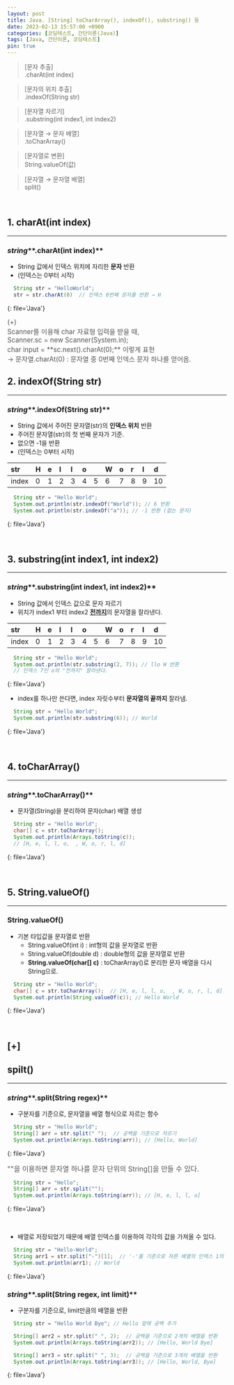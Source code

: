 ```yaml
---
layout: post
title: Java. [String] toCharArray(), indexOf(), substring() 등  
date: 2023-02-13 15:57:00 +0900
categories: [코딩테스트, 간단이론(Java)]
tags: [Java, 간단이론, 코딩테스트]
pin: true
---
```


> [문자 추출] 
\
> .charAt(int index)

> [문자의 위치 추출] 
\
> .indexOf(String str)

> [문자열 자르기] 
\
> .substring(int index1, int index2)

> [문자열 → 문자 배열] 
\
> .toCharArray()

> [문자열로 변환]
\
> String.valueOf(값)

> [문자열 → 문자열 배열] 
\
> split()

<br>

<!-- todo: *string*.charAt(int index) : 특정 위치 문자 리턴 -->
## 1. charAt(int index)
---
### *string***.charAt(int index)**
* String 값에서 인덱스 위치에 자리한 **문자** 반환
* (인덱스는 0부터 시작)

```java
  String str = "HelloWorld";
  str = str.charAt(0)  // 인덱스 0번째 문자를 반환 → H
```
{: file='Java'}

<span style='font-size: 0.95rem; color: #555;'>
(+)<br>
Scanner를 이용해 char 자료형 입력을 받을 때,<br>
Scanner.sc = new Scanner(System.in);<br>
char input = **sc.next().charAt(0);** 이렇게 표현<br>
→ 문자열.charAt(0) : 문자열 중 0번째 인덱스 문자 하나를 얻어옴.
</span> 

<br>

<!-- todo: indexOf(String str) : 문자열 내에서 문자열의 위치를 리턴 -->
## 2. indexOf(String str)
---
### *string***.indexOf(String str)**
* String 값에서 주어진 문자열(str)의 **인덱스 위치** 반환 
* 주어진 문자열(str)의 첫 번째 문자가 기준.
* 없으면 -1을 반환
* (인덱스는 0부터 시작)

|  str  | H | e | l | l | o |   | W | o | r | l | d |
|:------|:--|:--|:--|:--|:--|:--|:--|:--|:--|:--|:--|
| index | 0 | 1 | 2 | 3 | 4 | 5 | 6 | 7 | 8 | 9 | 10|

```java
  String str = "Hello World";
  System.out.println(str.indexOf("World")); // 6 반환
  System.out.println(str.indexOf("a")); // -1 반환 (없는 문자)
```
{: file='Java'}

<br>


<!-- todo: substring(int beginindex) : beginindex위치에서 끝까지 잘라낸 새로운 문자열을 리턴 -->
<!-- todo: substring(int beginindex, int endindex) -->
## 3. substring(int index1, int index2)
---
### *string***.substring(int index1, int index2)**
* String 값에서 인덱스 값으로 문자 자르기
* 위치가 index1 부터 index2 <u><b>전까지</b></u>의 문자열을 잘라낸다.

|  str  | H | e | l | l | o |   | W | o | r | l | d |
|:------|:--|:--|:--|:--|:--|:--|:--|:--|:--|:--|:--|
| index | 0 | 1 | 2 | 3 | 4 | 5 | 6 | 7 | 8 | 9 | 10|

```java
  String str = "Hello World";
  System.out.println(str.substring(2, 7)); // llo W 반환
  // 인덱스 7인 o의 "전까지" 잘라낸다.
```
{: file='Java'}

* index를 하나만 쓴다면, index 자릿수부터 **문자열의 끝까지** 잘라냄.

```java
  String str = "Hello World";
  System.out.println(str.substring(6)); // World
```
{: file='Java'}

<br>

<!-- todo: 문자열을 분리시켜서 문자 배열 생성 toCharArray()-->
## 4. toCharArray()
---
### *string***.toCharArray()**
* 문자열(String)을 분리하여 문자(char) 배열 생성
```java
  String str = "Hello World";
  char[] c = str.toCharArray();  
  System.out.println(Arrays.toString(c));
  // [H, e, l, l, o,  , W, o, r, l, d]
```
{: file='Java'}

<br>


<!-- todo: String.valueOf() : toCharArray()로 나눈 문자배열을 String화 시켜줌 -->
## 5. String.valueOf() 
---
### **String.valueOf()**
* 기본 타입값을 문자열로 반환
  * String.valueOf(int i) : int형의 값을 문자열로 반환
  * String.valueOf(double d) : double형의 값을 문자열로 반환
  * **String.valueOf(char[] c)** : toCharArray()로 분리한 문자 배열을 다시 String으로.

```java
  String str = "Hello World";
  char[] c = str.toCharArray();  // [H, e, l, l, o,  , W, o, r, l, d]
  System.out.println(String.valueOf(c)); // Hello World
```
{: file='Java'}

<br>

## [+]
## spilt()
---
### *string***.split(String regex)**
* 구분자를 기준으로, 문자열을 배열 형식으로 자르는 함수

```java
  String str = "Hello World";
  String[] arr = str.split(" ");  // 공백을 기준으로 자르기
  System.out.println(Arrays.toString(arr)); // [Hello, World]
```
{: file='Java'}


<span style='font-size: 1rem; color: #555;'>
""을 이용하면 문자열 하나를 문자 단위의 String[]을 만들 수 있다.
</span>

```java
  String str = "Hello";
  String[] arr = str.split(""); 
  System.out.println(Arrays.toString(arr)); // [H, e, l, l, o]
```
{: file='Java'}

<br>

* 배열로 저장되었기 때문에 배열 인덱스를 이용하여 각각의 값을 가져올 수 있다.

```java
  String str = "Hello-World";
  String arr1 = str.split("-")[1];  // '-'를 기준으로 자른 배열의 인덱스 1의 값
  System.out.println(arr1); // World
```
{: file='Java'}

### *string***.split(String regex, int limit)**
* 구분자를 기준으로, limit만큼의 배열을 반환

```java
  String str = "Hello World Bye"; // Hello 앞에 공백 추가

  String[] arr2 = str.split(" ", 2);  // 공백을 기준으로 2개의 배열을 반환
  System.out.println(Arrays.toString(arr2)); // [Hello, World Bye]

  String[] arr3 = str.split(" ", 3);  // 공백을 기준으로 3개의 배열을 반환
  System.out.println(Arrays.toString(arr3)); // [Hello, World, Bye]
```
{: file='Java'}